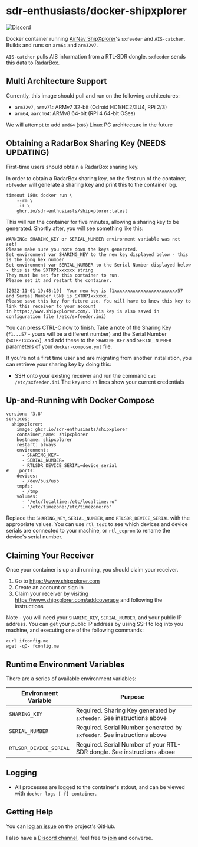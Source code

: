 # sdr-enthusiasts/docker-shipxplorer

[![Discord](https://img.shields.io/discord/734090820684349521)](https://discord.gg/sTf9uYF)

Docker container running [AirNav ShipXplorer](https://www.shipxplorer.com)'s `sxfeeder` and `AIS-catcher`. Builds and runs on `arm64` and `arm32v7`.

`AIS-catcher` pulls AIS information from a RTL-SDR dongle.
`sxfeeder` sends this data to RadarBox.


## Multi Architecture Support

Currently, this image should pull and run on the following architectures:

* `arm32v7`, `armv7l`: ARMv7 32-bit (Odroid HC1/HC2/XU4, RPi 2/3)
* `arm64`, `aarch64`: ARMv8 64-bit (RPi 4 64-bit OSes)

We will attempt to add `amd64` (`x86`) Linux PC architecture in the future

## Obtaining a RadarBox Sharing Key (NEEDS UPDATING)

First-time users should obtain a RadarBox sharing key.

In order to obtain a RadarBox sharing key, on the first run of the container, `rbfeeder` will generate a sharing key and print this to the container log.

```shell
timeout 180s docker run \
    --rm \
    -it \
    ghcr.io/sdr-enthusiasts/shipxplorer:latest
```

This will run the container for five minutes, allowing a sharing key to be generated.
Shortly after, you will see something like this:
```
WARNING: SHARING_KEY or SERIAL_NUMBER environment variable was not set!
Please make sure you note down the keys generated.
Set environment var SHARING_KEY to the new key displayed below - this is the long hex number
Set environment var SERIAL_NUMBER to the Serial Number displayed below - this is the SXTRPIxxxxxx string
They must be set for this container to run.
Please set it and restart the container.

[2022-11-01 19:48:19]  Your new key is f1xxxxxxxxxxxxxxxxxxxxxxxx57 and Serial Number (SN) is SXTRPIxxxxxx.
Please save this key for future use. You will have to know this key to link this receiver to your account
in https://www.shipxplorer.com/. This key is also saved in configuration file (/etc/sxfeeder.ini)
```
You can press CTRL-C now to finish.
Take a note of the Sharing Key (`f1...57` - yours will be a different number) and the Serial Number (`SXTRPIxxxxxx`), and add these to the `SHARING_KEY` and `SERIAL_NUMBER` parameters of your `docker-compose.yml` file.

If you're not a first time user and are migrating from another installation, you can retrieve your sharing key by doing this:

* SSH onto your existing receiver and run the command `cat /etc/sxfeeder.ini`
The `key` and `sn` lines show your current credentials

## Up-and-Running with Docker Compose

```shell
version: '3.8'
services:
  shipxplorer:
    image: ghcr.io/sdr-enthusiasts/shipxplorer
    container_name: shipxplorer
    hostname: shipxplorer
    restart: always
    environment:
      - SHARING_KEY=
      - SERIAL_NUMBER=
      - RTLSDR_DEVICE_SERIAL=device_serial
#    ports:
    devices:
      - /dev/bus/usb
    tmpfs:
      - /tmp
    volumes:
      - "/etc/localtime:/etc/localtime:ro"
      - "/etc/timezone:/etc/timezone:ro"
```

Replace the `SHARING_KEY`, `SERIAL_NUMBER`, and `RTLSDR_DEVICE_SERIAL` with the appropriate values.
You can use `rtl_test` to see which devices and device serials are connected to your machine, or `rtl_eeprom` to rename the device's serial number.


## Claiming Your Receiver

Once your container is up and running, you should claim your receiver.

1. Go to https://www.shipxplorer.com
2. Create an account or sign in
3. Claim your receiver by visiting <https://www.shipxplorer.com/addcoverage> and following the instructions

Note - you will need your `SHARING_KEY`, `SERIAL_NUMBER`, and your public IP address.
You can get your public IP address by using SSH to log into you machine, and executing one of the following commands:
```
curl ifconfig.me
wget -qO- fconfig.me
```

## Runtime Environment Variables

There are a series of available environment variables:

| Environment Variable | Purpose                         |
| ---------------------- | ------------------------------- |
| `SHARING_KEY`          | Required. Sharing Key generated by `sxfeeder`. See instructions above |
| `SERIAL_NUMBER`        | Required. Serial Number generated by `sxfeeder`. See instructions above |
| `RTLSDR_DEVICE_SERIAL` | Required. Serial Number of your RTL-SDR dongle. See instructions above |


## Logging

* All processes are logged to the container's stdout, and can be viewed with `docker logs [-f] container`.

## Getting Help

You can [log an issue](https://github.com/sdr-enthusiasts/docker-shipxplorer/issues) on the project's GitHub.

I also have a [Discord channel](https://discord.gg/sTf9uYF), feel free to [join](https://discord.gg/sTf9uYF) and converse.
